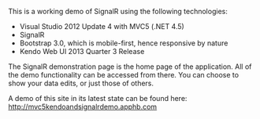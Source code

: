 <p>This is a working demo of SignalR using the following technologies:</p>

<ul>
<li>Visual Studio 2012 Update 4 with MVC5 (.NET 4.5)</li>
<li>SignalR</li>
<li>Bootstrap 3.0, which is mobile-first, hence responsive by nature</li>
<li>Kendo Web UI 2013 Quarter 3 Release</li>
</ul>

<p>The SignalR demonstration page is the home page of the application.  All of the demo functionality can be accessed from there.  You can choose to show your data edits, or just those of others.  </p>
<p>A demo of this site in its latest state can be found here: <a href="http://mvc5kendoandsignalrdemo.apphb.com">http://mvc5kendoandsignalrdemo.apphb.com</a></p>


